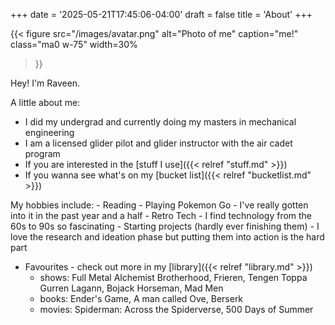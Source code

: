 +++
date = '2025-05-21T17:45:06-04:00'
draft = false
title = 'About'
+++

{{< figure
  src="/images/avatar.png"
  alt="Photo of me"
  caption="me!"
  class="ma0 w-75"
  width=30%
>}}

Hey! I'm Raveen. 

A little about me:
- I did my undergrad and currently doing my masters in mechanical engineering
- I am a licensed glider pilot and glider instructor with the air cadet program
- If you are interested in the [stuff I use]({{< relref "stuff.md" >}})
- If you wanna see what's on my [bucket list]({{< relref "bucketlist.md" >}})

My hobbies include:
    - Reading 
    - Playing Pokemon Go - I've really gotten into it in the past year and a half
    - Retro Tech - I find technology from the 60s to 90s so fascinating 
    - Starting projects (hardly ever finishing them) - I love the research and ideation phase but putting them into action is the hard part

- Favourites - check out more in my [library]({{< relref "library.md" >}})
    - shows: Full Metal Alchemist Brotherhood, Frieren, Tengen Toppa Gurren Lagann, Bojack Horseman, Mad Men
    - books: Ender's Game, A man called Ove, Berserk
    - movies: Spiderman: Across the Spiderverse, 500 Days of Summer

